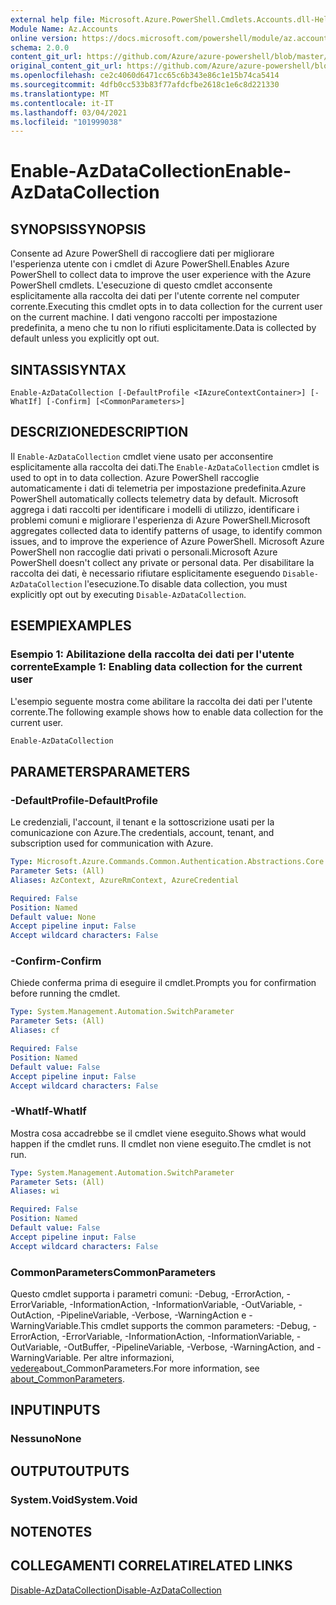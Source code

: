 ```yaml
---
external help file: Microsoft.Azure.PowerShell.Cmdlets.Accounts.dll-Help.xml
Module Name: Az.Accounts
online version: https://docs.microsoft.com/powershell/module/az.accounts/enable-azdatacollection
schema: 2.0.0
content_git_url: https://github.com/Azure/azure-powershell/blob/master/src/Accounts/Accounts/help/Enable-AzDataCollection.md
original_content_git_url: https://github.com/Azure/azure-powershell/blob/master/src/Accounts/Accounts/help/Enable-AzDataCollection.md
ms.openlocfilehash: ce2c4060d6471cc65c6b343e86c1e15b74ca5414
ms.sourcegitcommit: 4dfb0cc533b83f77afdcfbe2618c1e6c8d221330
ms.translationtype: MT
ms.contentlocale: it-IT
ms.lasthandoff: 03/04/2021
ms.locfileid: "101999038"
---
```

# <span data-ttu-id="14094-101">Enable-AzDataCollection</span><span class="sxs-lookup"><span data-stu-id="14094-101">Enable-AzDataCollection</span></span>

## <span data-ttu-id="14094-102">SYNOPSIS</span><span class="sxs-lookup"><span data-stu-id="14094-102">SYNOPSIS</span></span>
<span data-ttu-id="14094-103">Consente ad Azure PowerShell di raccogliere dati per migliorare l'esperienza utente con i cmdlet di Azure PowerShell.</span><span class="sxs-lookup"><span data-stu-id="14094-103">Enables Azure PowerShell to collect data to improve the user experience with the Azure PowerShell cmdlets.</span></span> <span data-ttu-id="14094-104">L'esecuzione di questo cmdlet acconsente esplicitamente alla raccolta dei dati per l'utente corrente nel computer corrente.</span><span class="sxs-lookup"><span data-stu-id="14094-104">Executing this cmdlet opts in to data collection for the current user on the current machine.</span></span> <span data-ttu-id="14094-105">I dati vengono raccolti per impostazione predefinita, a meno che tu non lo rifiuti esplicitamente.</span><span class="sxs-lookup"><span data-stu-id="14094-105">Data is collected by default unless you explicitly opt out.</span></span>

## <span data-ttu-id="14094-106">SINTASSI</span><span class="sxs-lookup"><span data-stu-id="14094-106">SYNTAX</span></span>

```
Enable-AzDataCollection [-DefaultProfile <IAzureContextContainer>] [-WhatIf] [-Confirm] [<CommonParameters>]
```

## <span data-ttu-id="14094-107">DESCRIZIONE</span><span class="sxs-lookup"><span data-stu-id="14094-107">DESCRIPTION</span></span>

<span data-ttu-id="14094-108">Il `Enable-AzDataCollection` cmdlet viene usato per acconsentire esplicitamente alla raccolta dei dati.</span><span class="sxs-lookup"><span data-stu-id="14094-108">The `Enable-AzDataCollection` cmdlet is used to opt in to data collection.</span></span> <span data-ttu-id="14094-109">Azure PowerShell raccoglie automaticamente i dati di telemetria per impostazione predefinita.</span><span class="sxs-lookup"><span data-stu-id="14094-109">Azure PowerShell automatically collects telemetry data by default.</span></span> <span data-ttu-id="14094-110">Microsoft aggrega i dati raccolti per identificare i modelli di utilizzo, identificare i problemi comuni e migliorare l'esperienza di Azure PowerShell.</span><span class="sxs-lookup"><span data-stu-id="14094-110">Microsoft aggregates collected data to identify patterns of usage, to identify common issues, and to improve the experience of Azure PowerShell.</span></span>
<span data-ttu-id="14094-111">Microsoft Azure PowerShell non raccoglie dati privati o personali.</span><span class="sxs-lookup"><span data-stu-id="14094-111">Microsoft Azure PowerShell doesn't collect any private or personal data.</span></span> <span data-ttu-id="14094-112">Per disabilitare la raccolta dei dati, è necessario rifiutare esplicitamente eseguendo `Disable-AzDataCollection` l'esecuzione.</span><span class="sxs-lookup"><span data-stu-id="14094-112">To disable data collection, you must explicitly opt out by executing `Disable-AzDataCollection`.</span></span>

## <span data-ttu-id="14094-113">ESEMPI</span><span class="sxs-lookup"><span data-stu-id="14094-113">EXAMPLES</span></span>

### <span data-ttu-id="14094-114">Esempio 1: Abilitazione della raccolta dei dati per l'utente corrente</span><span class="sxs-lookup"><span data-stu-id="14094-114">Example 1: Enabling data collection for the current user</span></span>

<span data-ttu-id="14094-115">L'esempio seguente mostra come abilitare la raccolta dei dati per l'utente corrente.</span><span class="sxs-lookup"><span data-stu-id="14094-115">The following example shows how to enable data collection for the current user.</span></span>

```powershell
Enable-AzDataCollection
```

## <span data-ttu-id="14094-116">PARAMETERS</span><span class="sxs-lookup"><span data-stu-id="14094-116">PARAMETERS</span></span>

### <span data-ttu-id="14094-117">-DefaultProfile</span><span class="sxs-lookup"><span data-stu-id="14094-117">-DefaultProfile</span></span>

<span data-ttu-id="14094-118">Le credenziali, l'account, il tenant e la sottoscrizione usati per la comunicazione con Azure.</span><span class="sxs-lookup"><span data-stu-id="14094-118">The credentials, account, tenant, and subscription used for communication with Azure.</span></span>

```yaml
Type: Microsoft.Azure.Commands.Common.Authentication.Abstractions.Core.IAzureContextContainer
Parameter Sets: (All)
Aliases: AzContext, AzureRmContext, AzureCredential

Required: False
Position: Named
Default value: None
Accept pipeline input: False
Accept wildcard characters: False
```

### <span data-ttu-id="14094-119">-Confirm</span><span class="sxs-lookup"><span data-stu-id="14094-119">-Confirm</span></span>

<span data-ttu-id="14094-120">Chiede conferma prima di eseguire il cmdlet.</span><span class="sxs-lookup"><span data-stu-id="14094-120">Prompts you for confirmation before running the cmdlet.</span></span>

```yaml
Type: System.Management.Automation.SwitchParameter
Parameter Sets: (All)
Aliases: cf

Required: False
Position: Named
Default value: False
Accept pipeline input: False
Accept wildcard characters: False
```

### <span data-ttu-id="14094-121">-WhatIf</span><span class="sxs-lookup"><span data-stu-id="14094-121">-WhatIf</span></span>

<span data-ttu-id="14094-122">Mostra cosa accadrebbe se il cmdlet viene eseguito.</span><span class="sxs-lookup"><span data-stu-id="14094-122">Shows what would happen if the cmdlet runs.</span></span> <span data-ttu-id="14094-123">Il cmdlet non viene eseguito.</span><span class="sxs-lookup"><span data-stu-id="14094-123">The cmdlet is not run.</span></span>

```yaml
Type: System.Management.Automation.SwitchParameter
Parameter Sets: (All)
Aliases: wi

Required: False
Position: Named
Default value: False
Accept pipeline input: False
Accept wildcard characters: False
```

### <span data-ttu-id="14094-124">CommonParameters</span><span class="sxs-lookup"><span data-stu-id="14094-124">CommonParameters</span></span>
<span data-ttu-id="14094-125">Questo cmdlet supporta i parametri comuni: -Debug, -ErrorAction, -ErrorVariable, -InformationAction, -InformationVariable, -OutVariable, -OutAction, -PipelineVariable, -Verbose, -WarningAction e -WarningVariable.</span><span class="sxs-lookup"><span data-stu-id="14094-125">This cmdlet supports the common parameters: -Debug, -ErrorAction, -ErrorVariable, -InformationAction, -InformationVariable, -OutVariable, -OutBuffer, -PipelineVariable, -Verbose, -WarningAction, and -WarningVariable.</span></span> <span data-ttu-id="14094-126">Per altre informazioni, [vedere](http://go.microsoft.com/fwlink/?LinkID=113216)about_CommonParameters.</span><span class="sxs-lookup"><span data-stu-id="14094-126">For more information, see [about_CommonParameters](http://go.microsoft.com/fwlink/?LinkID=113216).</span></span>

## <span data-ttu-id="14094-127">INPUT</span><span class="sxs-lookup"><span data-stu-id="14094-127">INPUTS</span></span>

### <span data-ttu-id="14094-128">Nessuno</span><span class="sxs-lookup"><span data-stu-id="14094-128">None</span></span>

## <span data-ttu-id="14094-129">OUTPUT</span><span class="sxs-lookup"><span data-stu-id="14094-129">OUTPUTS</span></span>

### <span data-ttu-id="14094-130">System.Void</span><span class="sxs-lookup"><span data-stu-id="14094-130">System.Void</span></span>

## <span data-ttu-id="14094-131">NOTE</span><span class="sxs-lookup"><span data-stu-id="14094-131">NOTES</span></span>

## <span data-ttu-id="14094-132">COLLEGAMENTI CORRELATI</span><span class="sxs-lookup"><span data-stu-id="14094-132">RELATED LINKS</span></span>

[<span data-ttu-id="14094-133">Disable-AzDataCollection</span><span class="sxs-lookup"><span data-stu-id="14094-133">Disable-AzDataCollection</span></span>](./Disable-AzDataCollection.md)
